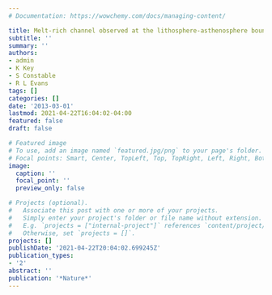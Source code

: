 ```yaml
---
# Documentation: https://wowchemy.com/docs/managing-content/

title: Melt-rich channel observed at the lithosphere-asthenosphere boundary
subtitle: ''
summary: ''
authors:
- admin
- K Key
- S Constable
- R L Evans
tags: []
categories: []
date: '2013-03-01'
lastmod: 2021-04-22T16:04:02-04:00
featured: false
draft: false

# Featured image
# To use, add an image named `featured.jpg/png` to your page's folder.
# Focal points: Smart, Center, TopLeft, Top, TopRight, Left, Right, BottomLeft, Bottom, BottomRight.
image:
  caption: ''
  focal_point: ''
  preview_only: false

# Projects (optional).
#   Associate this post with one or more of your projects.
#   Simply enter your project's folder or file name without extension.
#   E.g. `projects = ["internal-project"]` references `content/project/deep-learning/index.md`.
#   Otherwise, set `projects = []`.
projects: []
publishDate: '2021-04-22T20:04:02.699245Z'
publication_types:
- '2'
abstract: ''
publication: '*Nature*'
---
```


